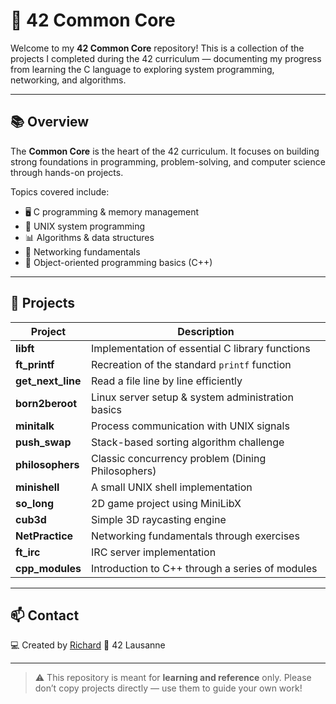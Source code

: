 # 🧠 42 Common Core

Welcome to my **42 Common Core** repository!
This is a collection of the projects I completed during the 42 curriculum — documenting my progress from learning the C language to exploring system programming, networking, and algorithms.

---

## 📚 Overview

The **Common Core** is the heart of the 42 curriculum.
It focuses on building strong foundations in programming, problem-solving, and computer science through hands-on projects.

Topics covered include:

- 🖥️ C programming & memory management
- 🧵 UNIX system programming
- 📊 Algorithms & data structures
- 🔌 Networking fundamentals
- 🧱 Object-oriented programming basics (C++)

---

## 📁 Projects

| Project | Description |
|--------|------------|
| **libft** | Implementation of essential C library functions |
| **ft_printf** | Recreation of the standard `printf` function |
| **get_next_line** | Read a file line by line efficiently |
| **born2beroot** | Linux server setup & system administration basics |
| **minitalk** | Process communication with UNIX signals |
| **push_swap** | Stack-based sorting algorithm challenge |
| **philosophers** | Classic concurrency problem (Dining Philosophers) |
| **minishell** | A small UNIX shell implementation |
| **so_long** | 2D game project using MiniLibX |
| **cub3d** | Simple 3D raycasting engine |
| **NetPractice** | Networking fundamentals through exercises |
| **ft_irc** | IRC server implementation |
| **cpp_modules** | Introduction to C++ through a series of modules |

---

## 📫 Contact

💻 Created by [Richard](https://github.com/rspinelli93)
📍 42 Lausanne

---

> ⚠️ This repository is meant for **learning and reference** only.
> Please don’t copy projects directly — use them to guide your own work!

